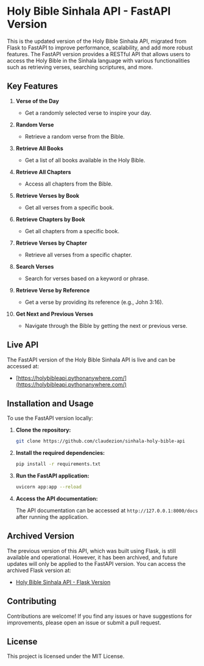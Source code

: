 # Holy Bible Sinhala API - FastAPI Version

This is the updated version of the Holy Bible Sinhala API, migrated from Flask to FastAPI to improve performance, scalability, and add more robust features. The FastAPI version provides a RESTful API that allows users to access the Holy Bible in the Sinhala language with various functionalities such as retrieving verses, searching scriptures, and more.

## Key Features

1. **Verse of the Day**
   - Get a randomly selected verse to inspire your day.

2. **Random Verse**
   - Retrieve a random verse from the Bible.

3. **Retrieve All Books**
   - Get a list of all books available in the Holy Bible.

4. **Retrieve All Chapters**
   - Access all chapters from the Bible.

5. **Retrieve Verses by Book**
   - Get all verses from a specific book.

6. **Retrieve Chapters by Book**
   - Get all chapters from a specific book.

7. **Retrieve Verses by Chapter**
   - Retrieve all verses from a specific chapter.

8. **Search Verses**
   - Search for verses based on a keyword or phrase.

9. **Retrieve Verse by Reference**
   - Get a verse by providing its reference (e.g., John 3:16).

10. **Get Next and Previous Verses**
    - Navigate through the Bible by getting the next or previous verse.

## Live API

The FastAPI version of the Holy Bible Sinhala API is live and can be accessed at:

- [https://holybibleapi.pythonanywhere.com/](https://holybibleapi.pythonanywhere.com/)

## Installation and Usage

To use the FastAPI version locally:

1. **Clone the repository:**

   ```bash
   git clone https://github.com/claudezion/sinhala-holy-bible-api
   ```

2. **Install the required dependencies:**

   ```bash
   pip install -r requirements.txt
   ```

3. **Run the FastAPI application:**

   ```bash
   uvicorn app:app --reload
   ```

5. **Access the API documentation:**

   The API documentation can be accessed at `http://127.0.0.1:8000/docs` after running the application.

## Archived Version

The previous version of this API, which was built using Flask, is still available and operational. However, it has been archived, and future updates will only be applied to the FastAPI version. You can access the archived Flask version at:

- [Holy Bible Sinhala API - Flask Version]()

## Contributing

Contributions are welcome! If you find any issues or have suggestions for improvements, please open an issue or submit a pull request.

## License

This project is licensed under the MIT License.
